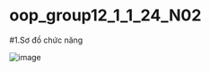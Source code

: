 # oop_group12_1_1_24_N02
#1.Sơ đồ chức năng

![image](https://github.com/user-attachments/assets/c2503dfc-809e-444b-a007-6118da38262c)
